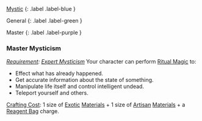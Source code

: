 
[Mystic](Game/Mystic)
{: .label .label-blue }

General
{: .label .label-green }

Master
{: .label .label-purple }
### Master Mysticism

_[Requirement](Core/Terminology#Requirement): [Expert Mysticism](#Expert%20Mysticism)_
Your character can perform [Ritual Magic](Magic#Ritual%20Magic) to:

- Effect what has already happened.
- Get accurate information about the state of something.
- Manipulate life itself and control intelligent undead.
- Teleport yourself and others.

[Crafting Cost](Core/Terminology#Crafting%20Cost): 1 size of [Exotic](Materials#Exotic) [Materials](Materials) + 1 size of [Artisan](Materials#Artisan) [Materials](Materials) + a [Reagent Bag](Game/Example-Gear#Reagent%20Bag) charge.